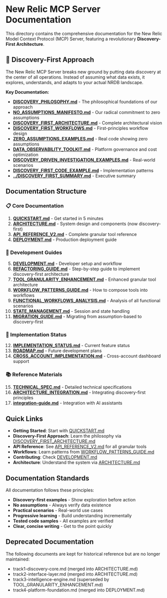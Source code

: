 # New Relic MCP Server Documentation

This directory contains the comprehensive documentation for the New Relic Model Context Protocol (MCP) Server, featuring a revolutionary **Discovery-First Architecture**.

## 🌟 Discovery-First Approach

The New Relic MCP Server breaks new ground by putting data discovery at the center of all operations. Instead of assuming what data exists, it explores, understands, and adapts to your actual NRDB landscape.

**Key Documentation:**
- **[DISCOVERY_PHILOSOPHY.md](./DISCOVERY_PHILOSOPHY.md)** - The philosophical foundations of our approach
- **[NO_ASSUMPTIONS_MANIFESTO.md](./NO_ASSUMPTIONS_MANIFESTO.md)** - Our radical commitment to zero assumptions
- **[DISCOVERY_FIRST_ARCHITECTURE.md](./DISCOVERY_FIRST_ARCHITECTURE.md)** - Complete architectural vision
- **[DISCOVERY_FIRST_WORKFLOWS.md](./DISCOVERY_FIRST_WORKFLOWS.md)** - First-principles workflow design
- **[ZERO_ASSUMPTIONS_EXAMPLES.md](./ZERO_ASSUMPTIONS_EXAMPLES.md)** - Real code showing zero assumptions
- **[DATA_OBSERVABILITY_TOOLKIT.md](./DATA_OBSERVABILITY_TOOLKIT.md)** - Platform governance and cost optimization
- **[DISCOVERY_DRIVEN_INVESTIGATION_EXAMPLES.md](./DISCOVERY_DRIVEN_INVESTIGATION_EXAMPLES.md)** - Real-world scenarios
- **[DISCOVERY_FIRST_CODE_EXAMPLE.md](./DISCOVERY_FIRST_CODE_EXAMPLE.md)** - Implementation patterns
- **[../DISCOVERY_FIRST_SUMMARY.md](../DISCOVERY_FIRST_SUMMARY.md)** - Executive summary

## Documentation Structure

### 📋 Core Documentation

1. **[QUICKSTART.md](./QUICKSTART.md)** - Get started in 5 minutes
2. **[ARCHITECTURE.md](./ARCHITECTURE.md)** - System design and components (now discovery-first)
3. **[API_REFERENCE_V2.md](./API_REFERENCE_V2.md)** - Complete granular tool reference
4. **[DEPLOYMENT.md](./DEPLOYMENT.md)** - Production deployment guide

### 🔧 Development Guides

5. **[DEVELOPMENT.md](./DEVELOPMENT.md)** - Developer setup and workflow
6. **[REFACTORING_GUIDE.md](./REFACTORING_GUIDE.md)** - Step-by-step guide to implement discovery-first architecture
7. **[TOOL_GRANULARITY_ENHANCEMENT.md](./TOOL_GRANULARITY_ENHANCEMENT.md)** - Enhanced granular tool architecture
8. **[WORKFLOW_PATTERNS_GUIDE.md](./WORKFLOW_PATTERNS_GUIDE.md)** - How to compose tools into workflows
9. **[FUNCTIONAL_WORKFLOWS_ANALYSIS.md](./FUNCTIONAL_WORKFLOWS_ANALYSIS.md)** - Analysis of all functional scenarios
10. **[STATE_MANAGEMENT.md](./STATE_MANAGEMENT.md)** - Session and state handling
11. **[MIGRATION_GUIDE.md](./MIGRATION_GUIDE.md)** - Migrating from assumption-based to discovery-first

### 🚀 Implementation Status

12. **[IMPLEMENTATION_STATUS.md](./IMPLEMENTATION_STATUS.md)** - Current feature status
13. **[ROADMAP.md](./ROADMAP.md)** - Future development plans
14. **[CROSS_ACCOUNT_IMPLEMENTATION.md](./CROSS_ACCOUNT_IMPLEMENTATION.md)** - Cross-account dashboard support

### 📚 Reference Materials

15. **[TECHNICAL_SPEC.md](./TECHNICAL_SPEC.md)** - Detailed technical specifications
16. **[ARCHITECTURE_INTEGRATION.md](./ARCHITECTURE_INTEGRATION.md)** - Integrating discovery-first principles
17. **[integration-guide.md](./integration-guide.md)** - Integration with AI assistants

## Quick Links

- **Getting Started**: Start with [QUICKSTART.md](./QUICKSTART.md)
- **Discovery-First Approach**: Learn the philosophy via [DISCOVERY_FIRST_ARCHITECTURE.md](./DISCOVERY_FIRST_ARCHITECTURE.md)
- **API Reference**: See [API_REFERENCE_V2.md](./API_REFERENCE_V2.md) for all granular tools
- **Workflows**: Learn patterns from [WORKFLOW_PATTERNS_GUIDE.md](./WORKFLOW_PATTERNS_GUIDE.md)
- **Contributing**: Check [DEVELOPMENT.md](./DEVELOPMENT.md)
- **Architecture**: Understand the system via [ARCHITECTURE.md](./ARCHITECTURE.md)

## Documentation Standards

All documentation follows these principles:
- **Discovery-first examples** - Show exploration before action
- **No assumptions** - Always verify data existence
- **Practical scenarios** - Real-world use cases
- **Progressive learning** - Build understanding incrementally
- **Tested code samples** - All examples are verified
- **Clear, concise writing** - Get to the point quickly

## Deprecated Documentation

The following documents are kept for historical reference but are no longer maintained:
- track1-discovery-core.md (merged into ARCHITECTURE.md)
- track2-interface-layer.md (merged into ARCHITECTURE.md)
- track3-intelligence-engine.md (superseded by TOOL_GRANULARITY_ENHANCEMENT.md)
- track4-platform-foundation.md (merged into DEPLOYMENT.md)